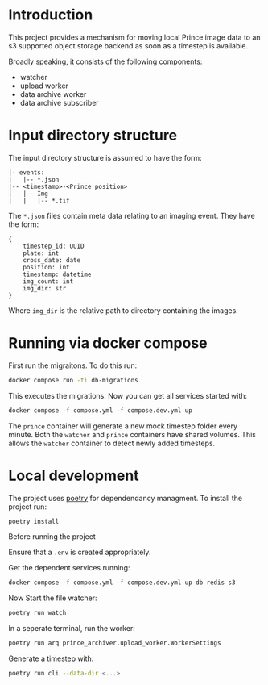 # Introduction

This project provides a mechanism for moving local Prince image data to an s3 supported
object storage backend as soon as a timestep is available. 

Broadly speaking, it consists of the following components:
- watcher
- upload worker
- data archive worker
- data archive subscriber


# Input directory structure

The input directory structure is assumed to have the form:

```
|- events:
|   |-- *.json
|-- <timestamp>-<Prince position>
|   |-- Img
|   |   |-- *.tif
```

The `*.json` files contain meta data relating to an imaging event. They have the form:
```
{
    timestep_id: UUID
    plate: int
    cross_date: date
    position: int
    timestamp: datetime
    img_count: int
    img_dir: str
}
```
Where `img_dir` is the relative path to directory containing the images.


# Running via docker compose

First run the migraitons. To do this run:

```bash
docker compose run -ti db-migrations
```

This executes the migrations. Now you can get all services started with:

```bash
docker compose -f compose.yml -f compose.dev.yml up
```

The `prince` container will generate a new mock timestep folder every minute. 
Both the `watcher` and `prince` containers have shared volumes. This allows the 
`watcher` container to detect newly added timesteps.


# Local development

The project uses [poetry](https://python-poetry.org/) for dependendancy managment.
To install the project run:

```bash
poetry install
```

Before running the project


Ensure that a `.env` is created appropriately.

Get the dependent services running:

```bash
docker compose -f compose.yml -f compose.dev.yml up db redis s3
```

Now Start the file watcher:

```bash
poetry run watch
```

In a seperate terminal, run the worker:

```bash
poetry run arq prince_archiver.upload_worker.WorkerSettings
```


Generate a timestep with:
```bash
poetry run cli --data-dir <...>
``` 
